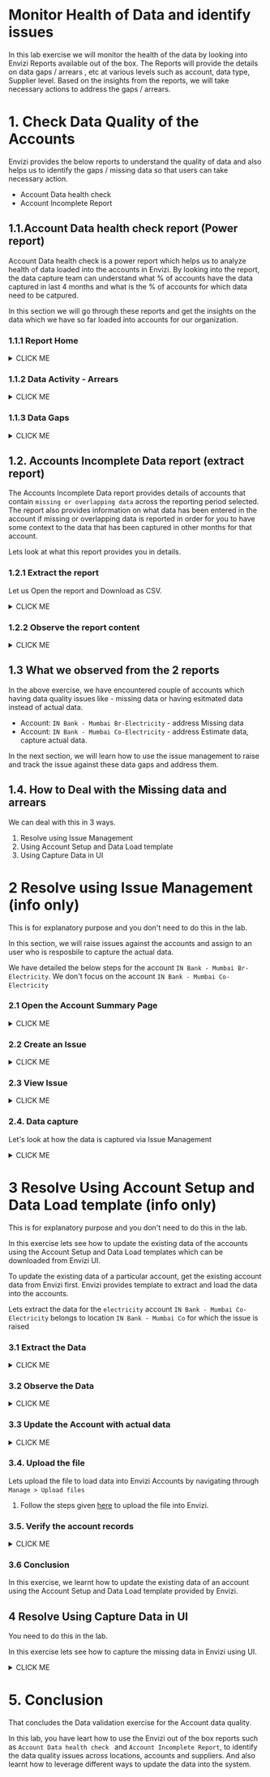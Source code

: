 
# Monitor Health of Data and identify issues

In this lab exercise we will monitor the health of the data by looking into Envizi Reports available out of the box. The Reports will provide the details on data gaps / arrears , etc at various levels such as  account, data type, Supplier level.  Based on the insights from the reports, we will take necessary actions to address the gaps / arrears.

# 1. Check Data Quality of the Accounts

Envizi provides the below reports to understand the quality of data and also helps us to identify the gaps / missing data so that users can take necessary action. 

- Account Data health check 
- Account Incomplete Report

## 1.1.Account Data health check report (Power report)

Account Data health check is a power report which helps us to analyze health of data loaded into the accounts in Envizi. By looking into the report, the data capture team can understand what % of accounts have the data captured in last 4 months and what is the % of accounts for which data need to be catpured. 

In this section we will go through these reports and get the insights on the data which we have so far loaded into accounts for our organization. 

### 1.1.1 Report Home

<details><summary>CLICK ME</summary>

### Open Account Data health Check report

1. In the Global Search ->  Choose `Reports` from the drop-down and enter `health` in the text box to search for the report. 

<img src="images/Account-Data-health-check-report-search.png">


2. Click on the `Account Data health Check` PowerReport from the results.

<img src="images/Account-Data-health-check-report-reports.png">


3. View the  report opened in new browser tab, which provides Account health details across overall organization

<img src="images/Account-Data-health-check-home.png">   


### Apply Filter for Group Level 1

1. Click `Group Filter` on right-hand corner and select your group in `Group Level 1` ( Ex: `IN Bank`) and close

Now, the page shows `Data Activity` and `Data Gaps` related to the group which you have selected. 

As per the screenshot , 87% of the accounts have the data captured in last 4 months. 

<img src="images/Account-Data-health-check-Group.png"> 

</details>

### 1.1.2 Data Activity - Arrears

<details><summary>CLICK ME</summary>

1. Click on `View` under `Arrears` to look at the Accounts for which data is `NOT` captured in `last 4 months`.

### Arrears Home

2. There are few accounts for which the data is not captured in last 4 months. Click on the `Account Information` to view those accounts

<img src="images/Account-Data-health-check-Arrears.png"> 

### Account Information

Looking at the `Last Date of Data` column (eg: June 30, 2023) , the data capture team can identify that they need to capture the latest data into these accounts and work on it further.  For example, at the time of this report (refer screenhot - Last updated on 09/12/2023 03:07 AM),  its been more than 4 months  that the data is not captured into these accounts, hence identified as arrears.  

<img src="images/Account-Data-health-check-Arrears-Account.png"> 

</details>

### 1.1.3 Data Gaps

<details><summary>CLICK ME</summary>


1. Lets go back to `Home` page and look at the `Data Gaps`. The bar graphs under `Data Gaps` section shows that from July 2023 there is lot of accured data, which  means the 
system has estimate the data based on previously available data because the accounts are not loaded. 


<img src="images/Account-Data-health-check-home-gaps-view.png"> 

### Data Gaps Home

2. Click on `View` in the above screen to see more details

By default, the page opens with `last 12 months` data based on the `consumption` for `all the categories` by `Supplier`.

3. Unselect `Select All` and select only `Electricity` , 

<img src="images/Account-Data-health-check-DataGaps-1.png"> 

### Data Gaps by Category - Electricity

This gives you more details insights on how much data is loaded, how much is estimate and accrued for this data type. 

From the screenshot you can observe the following
- more than `25%` of electricity data is missed to capture
- however `5 to 6%` of data is estimated data

You can also see the `Date Gaps by Supplier` chart, where you can see that from `which suppliers` the data is missing regularly.  

<img src="images/Account-Data-health-check-DataGaps-ele.png"> 

### Data Gaps by Supplier

4. Click on `BEST` from  `Data Gaps By Supplier` in the above screen to Drill-down on Supplier to get more insights. 

Observe the following.
- Only `55% of data captured is actual data` from Supplier `BEST` and the rest is `MISSING`. 
- Around `38% of data is accrued` 
- Around `6% of data is estimated`

So this is not good sign for data accuracy and quality. Hence there is a need to check with supplier why this data is missing to submit. 

<img src="images/Account-Data-health-check-DataGaps-ele-best.png"> 


### Data Gaps by Supplier in detail

5. Click on `Drill through to BEST details` in the above screen to see the more detailed view

This screen shows location wise data capture from the Supplier. You can see the below 2 locations.
- IN Bank - Mumbai Br
- IN Bank - Mumbai Co


<img src="images/Account-Data-health-check-DataGaps-ele-best-locs.png"> 

### Data Gaps by Supplier in detail - Mumbai Br

6. Select `IN Bank - Mumbai Br` in the above screen.

- As you see in screenshot, `40% of data is missing` for this location. 
- Look at `Month by Month` chart, there is `NO` data supplied for this location from `July 2023` by this Supplier. 
- This is important insight which `needs attention` and required to be notified to concern location / business unit teams to address the issue. 

<img src="images/Account-Data-health-check-DataGaps-ele-best-locs-Br.png">

### Data Gaps by Supplier in detail - Mumbai Co

7. Similarly, Click on   `IN Bank - Mumbai Co` in the above screen and get insights for this location. 

<img src="images/Account-Data-health-check-DataGaps-ele-best-locs-Co.png"> 

### Data Gaps by Supplier in detail - View Accounts

8. Click on `View Accounts` on the above screen to view account-wise details. 

From screenshot , we can see that account `IN Bank - Mumbai Co-Electricity` has lot of  `Estimated` . For data accurancy, it is important to ingest the actual data, hence we will need to address this issue to load data into the system. 

9. Take a note of this account  `IN Bank - Mumbai Co-Electricity` as we will learn how to address this using issue management by raising an issue against the same.

In the next section we will also look at `Accounts Incomplete Data report` and how it helps to get more insights at account level. 

<img src="images/Account-Data-health-check-DataGaps-ele-best-locs-accts.png">

</details>

## 1.2. Accounts Incomplete Data report (extract report)

The Accounts Incomplete Data report provides details of accounts that contain `missing or overlapping data` across the reporting period selected. The report also provides information on what data has been entered in the account if missing or overlapping data is reported in order for you to have some context to the data that has been captured in other months for that account.

Lets look at what this report provides you in details.

### 1.2.1 Extract the report 

Let us Open the report and Download as CSV.

<details><summary>CLICK ME</summary>

1. In the Global Search ->  Choose `Reports` from the drop-down and enter `incomplete` in the text box to search for the report. 

2. Click on the `Accounts Incomplete Data` from Reports page. In `Accounts Incomplete Data` window, 
-  Select `Group` for which you want to check the Accounts data status, 
-  leave deafult to Select `Location` to `All locations` and Submit

<img src="images/Account-Incomplete-Run-Report.png">

3. Click on the `Download As CSV` and save it to your local machine.

</details>

### 1.2.2 Observe the report content

<details><summary>CLICK ME</summary>

### View missing data records
4. Open the file as csv or using Microsoft xls   

Look at the below columns 
- Days_In_Month
- Expected_Days_In_Month
- Days_Mismatch

<img src="images/Account-incomplete-file-open.png">   

5. Filter the rows where `Days_Mismatch` is > 0, which gives all the accounts which has missing data for 1 or more days in a given month

### Filter by Location `IN Bank - Mumbai Br`

From the report `Account Data Health check` above, we have observed that `40% of data is missing`  from location `IN Bank - Mumbai Br` of  `electricity` accounts.

Let's dig into details of this  location `IN Bank - Mumbai Br` and corresponding accounts.

6. Apply Filter on `Location` column for `IN Bank - Mumbai Br`

7. Observe the following
- data is missing for all the days starting from the month of July 2023 till Oct 2023 (at the time of report) for this account
- the account is `IN Bank - Mumbai Br-Electricity`

<img src="images/Envizi-Report-Account-incomplete-filter.png">   

We will learn how to address this using issue management by raising an issue against the same

</details>

## 1.3 What we observed from the 2 reports

In the above exercise, we have encountered couple of accounts which having data quality issues like - missing data  or having esitmated data instead of actual data. 

- Account:  `IN Bank - Mumbai Br-Electricity` - address Missing data 
- Account:  `IN Bank - Mumbai Co-Electricity` - address Estimate data, capture actual data. 

In the next section, we will learn how to use the issue management to raise and track the issue against these data gaps and address them.

## 1.4. How to Deal with the Missing data and arrears 

We can deal with this in 3 ways.

1. Resolve using Issue Management
2. Using Account Setup and Data Load template
3. Using Capture Data in UI

# 2 Resolve using Issue Management (info only)

This is for explanatory purpose and you don't need to do this in the lab.

In this section, we will raise issues against the accounts and assign to an user who is resposbile to capture the actual data.  

We have detailed the below steps for the account `IN Bank - Mumbai Br-Electricity`. We don't focus on the account `IN Bank - Mumbai Co-Electricity` 


### 2.1 Open the Account Summary Page

<details><summary>CLICK ME</summary>

1. In Global Search, search for the Account `IN Bank - Mumbai Br-Electricity` and Open the Account Summary page.

2. On Account Summary page, right-hand corner, click on `Show / hide Preview Panel`

3. Click on Scroll down button in `Issues` section.

<img src="images/Envizi-Account-Issue-2.png">
</details>

### 2.2 Create an Issue

<details><summary>CLICK ME</summary>

4. Click on `ADD` button

5. Provide below deatails on the new window .

6. Click on `Save` button

<img src="images/Envizi-Account-Issue-3.png"> 
</details>

### 2.3 View Issue

<details><summary>CLICK ME</summary>

6. View the issue created under `Issues`

<img src="images/Envizi-Account-Issue-raised-1.png">

7. Click on the issue ID and view the details

<img src="images/Envizi-Account-Issue-raised-2.png">
</details>

### 2.4. Data capture

Let's look at how the data is captured via Issue Management

<details><summary>CLICK ME</summary>

Now, lets look at how the issue is resolved by the assigned user. 

1. Login in Envizi UI with the user with `DataManager role`. Note: This step is required only if issue is assigned to a different username with Datamanager role, Otherwise continue below. Also note that, the menu options look different for the user with DataManager role. Below screenshots are from the Envizi UI using user with DataManager role. 

### Open Issue-Summary

2. Click on `Monitor > Issues > Summary` to Open the Issues Summary page.

<img src="images/Envizi-DataManager-Issue-Summary.png">

### Open Issue Details

3. Click on issue under `Issues by Location`.  

Please note that you can also go to this same screen directly from Envizi UI -> `Manitor` -> Issues -> `All issues`

<img src="images/Envizi-DataManager-Issue-View.png">

4. Click on `View Issue`

5. View details of the issue 

<img src="images/Envizi-DataManager-Issue-View-Details.png">

### Update issue status as InProgress

6. Update the issue status from `ToDo` to `Investigating` / `InProgress`

<img src="images/Envizi-DataManager-Issue-Update-status.png">

### Capture Data

7. Now start working on the issue. Click on the `Capture Data` button on right side of the page. 

    Provide details for the fields , verify all other fields which are auto-populated and `Save`
   - Total Electricity (kWh)
   - Total Cost (optional)
  
<img src="images/Envizi-DataManager-Issue-Capture-data.png">

You can attach invovices if you have for this billing period.

</details>


# 3 Resolve Using Account Setup and Data Load template (info only)

This is for explanatory purpose and you don't need to do this in the lab.

In this exercise lets see how to update the existing data of the accounts using the Account Setup and Data Load templates which can be downloaded from Envizi UI.

To update the existing data of a particular account, get the existing account data from Envizi first. Envizi provides template to extract and load the data into the accounts. 

Lets extract the data for the  `electricity` account `IN Bank - Mumbai Co-Electricity`  belongs to location `IN Bank - Mumbai Co` for which the issue is raised

### 3.1 Extract the Data

<details><summary>CLICK ME</summary>

1. Envizi UI -> `Report` -> `All Reports` -> click on `Account Setup and Data Load`
   
2. In the `Account Setup and Data Load` filter window select the following.
   - **Group :** `IN Bank`
   - **Location :**  `IN Bank - Mumbai Co`
   - **Filter By #1 :** `Export Selected locations with or without Records` 
   - **Filter By #2 :** Chose the account style of the account `S2 - Electricity - kWh` 
   - **Starting with :** Choose from which date the data has to be extracted. In the issue raised above, it calls out data is missing from May'23. So get the data starting from May 1st 
    - **Ending with :** Leave to defaults which sets to today's date.
    
3. Click on `Submit`

<img src="images/302-Envizi-account-setup-report-3.png">

4. Download the report generated as csv by clicking on `DOWNLOAD AS CSV`  and save to local

<img src="images/303-Envizi-account-setup-report-4.png">
</details>

### 3.2 Observe the Data

<details><summary>CLICK ME</summary>

5. Open the file `Account_Setup_and_Data_Load.csv`

5. Verify the content of the file. 
- As mentioned in the issue description above, this account has only one record loaded from July - Nov. 
- And the column `Record Data Quality`  shows this record is `Estimated`.

Now, the user can capture the missing data alongside updating the existing records. Let's do that in next section

<img src="images/304-Extracted-Account-data.png">
</details>

### 3.3 Update the Account with actual data

<details><summary>CLICK ME</summary>

1. Open the above downloaded file `Account_Setup_and_Data_Load.csv`

<img src="images/304-Extracted-Account-data.png">

2. Keep only the account rows which you want to update and remove rest all the rows from the sheet.
   
#### Update
3. Modify the values of columns `Total Electricity (kWh)`  and `Total Cost` with updated values.  
4. Change the column `Record Data Quality` value from  `Estimated` to `Actual`

#### Add
5. Copy & Paste the entire row to ingest new records for the missing months or period
6. For the new rows, update values for columns `Record Start YYYY-MM-DD `, `Record End  YYYY-MM-DD`, `Total Electricity (kWh)`  and `Total Cost` 

7. Review all other columns, leave the values as-is for organization, account style, account number, etc 
8. Save the file

<img src="images/305-Updated-Account-data-file.png">
</details>

### 3.4. Upload the file

Lets upload the file to load data into Envizi Accounts by navigating through  `Manage > Upload files`  

1. Follow the steps given [here](../201-uploading-a-file) to upload the file into Envizi.

### 3.5. Verify the account records

<details><summary>CLICK ME</summary>

1. Verify the Account to view the new records. `Manage -> Accounts -> IN Bank - Mumbai Co-Electricity` 

<img src="images/301-Account-Summary-Updated-Records.png"> 

</details>

### 3.6 Conclusion

In this exercise, we learnt how to update the existing data of an account using the Account Setup and Data Load template provided by Envizi.


## 4 Resolve Using Capture Data in UI

You need to do this in the lab.

In this exercise lets see how to capture the missing data in Envizi using UI.

<details><summary>CLICK ME</summary>

1. Open the account summary page of the identified account ex: `G12-IN Bank - London Co-Electricity`

2. Observe that `May` month data is accural here.

<img src="images/400-accsummary-1.png"> 
<img src="images/400-accsummary-2.png"> 

3. Click on `Actions > Data Capture`

<img src="images/401-capture-1.png"> 

4. Enter the values for the month of `May`

5. Click on `Save`

<img src="images/401-capture-2.png"> 
<img src="images/401-capture-3.png"> 

6. Now look at the account summary page.

- The graph shows that the `May` month data is actual.
- There is a new record added for the month of `May`.

<img src="images/402-accsummary-1.png"> 
<img src="images/402-accsummary-2.png"> 

We have sucessfully captured missing data using UI in Envizi.

</details>

# 5. Conclusion
That concludes the Data validation exercise for the Account data quality.

In this lab, you have leart how to use the Envizi out of the box reports such as `Account Data health check ` and `Account Incomplete Report`,  to identify the data quality issues across locations, accounts and suppliers. And also learnt how to leverage different ways to update the data into the system. 
